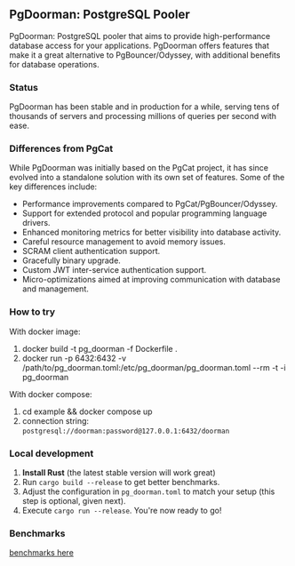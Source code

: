 ## PgDoorman: PostgreSQL Pooler

PgDoorman: PostgreSQL pooler that aims to provide high-performance database access for your applications. 
PgDoorman offers features that make it a great alternative to PgBouncer/Odyssey, with additional benefits for database operations.

### Status

PgDoorman has been stable and in production for a while, serving tens of thousands of servers and processing millions of queries per second with ease.

### Differences from PgCat

While PgDoorman was initially based on the PgCat project, it has since evolved into a standalone solution with its own set of features.
Some of the key differences include:

- Performance improvements compared to PgCat/PgBouncer/Odyssey.
- Support for extended protocol and popular programming language drivers.
- Enhanced monitoring metrics for better visibility into database activity.
- Careful resource management to avoid memory issues.
- SCRAM client authentication support.
- Gracefully binary upgrade.
- Custom JWT inter-service authentication support.
- Micro-optimizations aimed at improving communication with database and management.

### How to try

With docker image:

1. docker build -t pg_doorman -f Dockerfile .
2. docker run -p 6432:6432 -v /path/to/pg_doorman.toml:/etc/pg_doorman/pg_doorman.toml --rm -t -i pg_doorman

With docker compose:

1. cd example && docker compose up
2. connection string: `postgresql://doorman:password@127.0.0.1:6432/doorman`

### Local development

1. **Install Rust** (the latest stable version will work great)
2. Run `cargo build --release` to get better benchmarks.
3. Adjust the configuration in `pg_doorman.toml` to match your setup (this step is optional, given next).
4. Execute `cargo run --release`. You're now ready to go!

### Benchmarks

[benchmarks here](/BENCHMARKS.md)